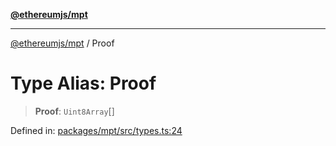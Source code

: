 [**@ethereumjs/mpt**](../README.md)

***

[@ethereumjs/mpt](../README.md) / Proof

# Type Alias: Proof

> **Proof**: `Uint8Array`[]

Defined in: [packages/mpt/src/types.ts:24](https://github.com/Dargon789/ethereumjs-monorepo/blob/master/packages/mpt/src/types.ts#L24)
